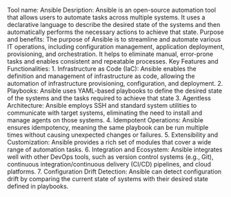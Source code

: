 Tool name: Ansible
Desription: Ansible is an open-source automation tool that allows users to automate tasks across multiple systems. It uses a declarative language to describe the desired state of the systems and then automatically performs the necessary actions to achieve that state.
Purpose and benefits: The purpose of Ansible is to streamline and automate various IT operations, including configuration management, application deployment, provisioning, and orchestration. It helps to eliminate manual, error-prone tasks and enables consistent and repeatable processes.
Key Features and Functionalities: 
    1. Infrastructure as Code (IaC): Ansible enables the definition and management of infrastructure as code, allowing the automation of infrastructure provisioning, configuration, and deployment.
    2. Playbooks: Ansible uses YAML-based playbooks to define the desired state of the systems and the tasks required to achieve that state
    3. Agentless Architecture: Ansible employs SSH and standard system utilities to communicate with target systems, eliminating the need to install and manage agents on those systems.
    4. Idempotent Operations: Ansible ensures idempotency, meaning the same playbook can be run multiple times without causing unexpected changes or failures.
    5. Extensibility and Customization: Ansible provides a rich set of modules that cover a wide range of automation tasks. 
    6. Integration and Ecosystem: Ansible integrates well with other DevOps tools, such as version control systems (e.g., Git), continuous integration/continuous delivery (CI/CD) pipelines, and cloud platforms.
    7. Configuration Drift Detection: Ansible can detect configuration drift by comparing the current state of systems with their desired state defined in playbooks.
